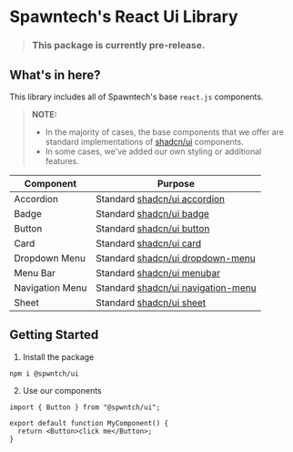 # Spawntech's React Ui Library

> ### This package is currently pre-release.

## What's in here?

This library includes all of Spawntech's base `react.js` components.

> **NOTE:**
>
> - In the majority of cases, the base components that we offer are standard implementations of [shadcn/ui](https://ui.shadcn.com/) components.
> - In some cases, we've added our own styling or additional features.

| Component       | Purpose                                                                                     |
| --------------- | ------------------------------------------------------------------------------------------- |
| Accordion       | Standard [shadcn/ui accordion](https://ui.shadcn.com/docs/components/accordion)             |
| Badge           | Standard [shadcn/ui badge](https://ui.shadcn.com/docs/components/badge)                     |
| Button          | Standard [shadcn/ui button](https://ui.shadcn.com/docs/components/button)                   |
| Card            | Standard [shadcn/ui card](https://ui.shadcn.com/docs/components/card)                       |
| Dropdown Menu   | Standard [shadcn/ui dropdown-menu](https://ui.shadcn.com/docs/components/dropdown-menu)     |
| Menu Bar        | Standard [shadcn/ui menubar](https://ui.shadcn.com/docs/components/menubar)                 |
| Navigation Menu | Standard [shadcn/ui navigation-menu](https://ui.shadcn.com/docs/components/navigation-menu) |
| Sheet           | Standard [shadcn/ui sheet](https://ui.shadcn.com/docs/components/sheet)                     |

## Getting Started

1. Install the package

```
npm i @spwntch/ui
```

2. Use our components

```
import { Button } from "@spwntch/ui";

export default function MyComponent() {
  return <Button>click me</Button>;
}

```
